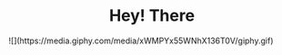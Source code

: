 <h1 align="center"><project-name>Hey! There</h1>
![](https://media.giphy.com/media/xWMPYx55WNhX136T0V/giphy.gif)
